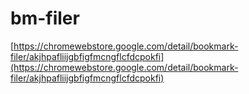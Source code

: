 # bm-filer

[https://chromewebstore.google.com/detail/bookmark-filer/akjhpafliijgbfigfmcngflcfdcpokfi](https://chromewebstore.google.com/detail/bookmark-filer/akjhpafliijgbfigfmcngflcfdcpokfi)
